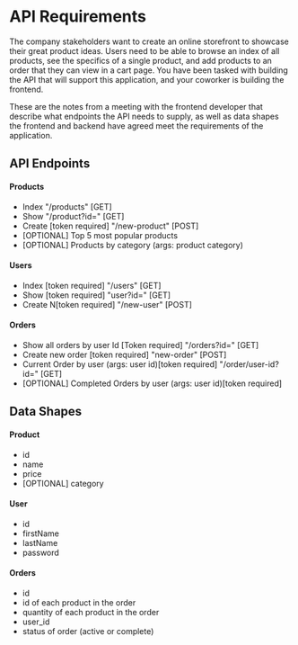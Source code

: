 # API Requirements

The company stakeholders want to create an online storefront to showcase their great product ideas. Users need to be able to browse an index of all products, see the specifics of a single product, and add products to an order that they can view in a cart page. You have been tasked with building the API that will support this application, and your coworker is building the frontend.

These are the notes from a meeting with the frontend developer that describe what endpoints the API needs to supply, as well as data shapes the frontend and backend have agreed meet the requirements of the application.

## API Endpoints

#### Products

- Index "/products" [GET]
- Show "/product?id=" [GET]
- Create [token required] "/new-product" [POST]
- [OPTIONAL] Top 5 most popular products
- [OPTIONAL] Products by category (args: product category)

#### Users

- Index [token required] "/users" [GET]
- Show [token required] "user?id=" [GET]
- Create N[token required] "/new-user" [POST]

#### Orders

- Show all orders by user Id [Token required] "/orders?id=" [GET]
- Create new order [token required] "new-order" [POST]
- Current Order by user (args: user id)[token required] "/order/user-id?id=" [GET]
- [OPTIONAL] Completed Orders by user (args: user id)[token required]

## Data Shapes

#### Product

- id
- name
- price
- [OPTIONAL] category

#### User

- id
- firstName
- lastName
- password

#### Orders

- id
- id of each product in the order
- quantity of each product in the order
- user_id
- status of order (active or complete)
